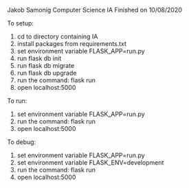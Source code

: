 Jakob Samonig Computer Science IA
Finished on 10/08/2020

To setup:
1) cd to directory containing IA
2) install packages from requirements.txt
3) set environment variable FLASK_APP=run.py
4) run flask db init
5) run flask db migrate
6) run flask db upgrade
7) run the command: flask run
8) open localhost:5000

To run:
1) set environment variable FLASK_APP=run.py
2) run the command: flask run
3) open localhost:5000

To debug:
1) set environment variable FLASK_APP=run.py
2) set environment variable FLASK_ENV=development
3) run the command: flask run
4) open localhost:5000
